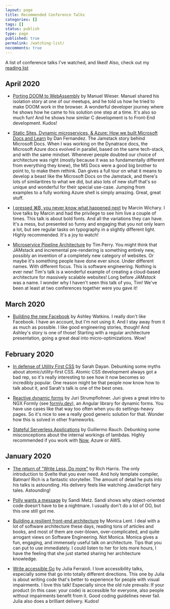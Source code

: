 ```yaml
---
layout: page
title: Recommended Conference Talks
categories: []
tags: []
status: publish
type: page
published: true
permalink: /watching-list/
nocomments: true
---
```


A list of conference talks I've watched, and liked! Also, check out my [reading list](/reading-list)

## April 2020

- [Porting DOOM to WebAssembly](https://www.youtube.com/watch?v=lZnz46a58_Y) by Manuel Wieser. Manuel shared his isolation story at one of our meetups, and he told us how he tried to make DOOM work in the browser. A wonderful developer journey where he shows how he came to his solution one step at a time. It's also so much fun! And he shows how similar C development is to Front-End development. Kudos!

- [Static Sites, Dynamic microservices, & Azure: How we built Microsoft Docs and Learn](https://www.youtube.com/watch?v=EpYYe6aQjJM) by Dan Fernandez. The Jamstack story behind Microsoft Docs. When I was working on the Dynatrace docs, the Microsoft Azure docs evolved in parallel, based on the same tech-stack, and with the same mindset. Whenever people doubted our choice of architecture was right (mostly because it was so fundamentally different from everything they knew), the MS Docs were a good big brother to point to, to make them rethink. Dan gives a full tour on what it means to develop a beast like the Microsoft Docs on the Jamstack, and there's lots of similaritires to what we did, but also lots of new stuff that's so unique and wonderful for their special use-case. Jumping from examples to a fully working Azure shell is simply amazing. Great, great stuff.

- [I pressed ⌘B, you never know what happened next](https://www.youtube.com/watch?v=kVD-sjtFoEI) by Marcin Wichary. I love talks by Marcin and had the privilege to see him live a couple of times. This talk is about bold fonts. And all the variations they can have. It's a mess, but presented so funny and engaging that you not only learn a lot, but see regular tasks on typography in a slightly different light. Highly recommended. It's a joy to watch!

- [Microservice Pipeline Architecture](https://www.youtube.com/watch?v=vUCr1oTtaKA) by Tim Perry. You might think that JAMstack and incremental pre-rendering is something entirely new, possibly an invention of a completely new category of websites. Or maybe it's something people have done ever since. Under different names. With different focus. This is software engineering. Nothing is ever new! Tim's talk is a wonderful example of creating a cloud-based architecture for massively scalable websites! Long before *JAMstack* was a name.
I wonder why I haven't seen this talk of you, Tim! We've been at least at two conferences together were you gave it! 

## March 2020

- [Building the new Facebook](https://www.youtube.com/watch?v=KT3XKDBZW7M) by Ashley Watkins. I really don't like Facebook. I have an account, but I'm not using it. And I stay away from it as much as possible. I like good engineering stories, though! And Ashley's story is one of those! Starting with a regular architecture presentation, going a great deal into micro-optimizations. Wow!

## February 2020

- [In defense of Utility First CSS](https://www.youtube.com/watch?v=R50q4NES6Iw) by Sarah Dayan. Debunking some myths about atomic/utility-first CSS. Atomic CSS development always got a bad rep, so it's really interesting to see how it now becomes so incredibly popular. One reason might be that people now know how to talk about it, and Sarah's talk is one of the best ones.

- [Reactive dynamic forms](https://www.youtube.com/watch?v=3xwxlHqrLsE) by Juri Strumpflohner. Juri gives a great intro to NGX Formly (see [formly.dev](https://formly.dev)), an Angular library for dynamic forms. You have use cases like that way too often when you do settings-heavy pages. So it's nice to see a really good generic solution for that. Wonder how this is solved in other frameworks.

- [Stateful Serverless Applications](https://www.youtube.com/watch?v=lUyln5m6AhY) by Guillermo Rauch. Debunking some misconceptions about the internal workings of lambdas. Highly recommended if you work with [Now](https://zeit.co), Azure or AWS.

## January 2020

- [The return of "Write Less, Do more"](https://www.youtube.com/watch?v=BzX4aTRPzno) by Rich Harris. The only introduction to Svelte that you ever need. And holy template compiler, Batman! Rich is a fantastic storyteller. The amount of detail he puts into his talks is astounding. His delivery feels like watching JavaScript fairy tales. Astounding!

- [Polly wants a message](https://www.youtube.com/watch?v=YtROlyWWhV0) by Sandi Metz. Sandi shows why object-oriented code doesn't have to be a nightmare. I usually don't do a lot of OO, but this one still got me. 

- [Building a resilient front-end architecture](https://www.youtube.com/watch?v=TqfbAXCCVwE) by Monica Lent. I deal with a lot of software architecture these days, reading tons of articles and books, and most of them are over-blown, over-complicated, and quite arrogant views on Software Engineering. Not Monica. Monica gives a fun, engaging, and immensely useful talk on architecture. Tips that you can put to use immediately. I could listen to her for lots more hours, I have the feeling that she just started sharing her architecture knowledge.

- [Write accessible Go](https://www.youtube.com/watch?v=cVaDY0ChvOQ) by Julia Ferraioli. I love accessibility talks, especially some that go into totally different directions. This one by Julia is about writing code that's better to experience for people with visual impairments. I love this talk! Especially since the old rule prevails: If your product (in this case: your code) is accessible for everyone, also people without impairments benefit from it. Good coding guidelines never fail. Julia also does a brilliant delivery. Kudos!
